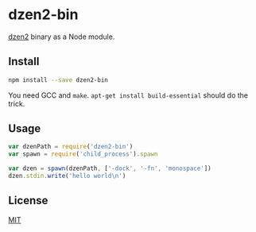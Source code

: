 # dzen2-bin

[dzen2](https://github.com/robm/dzen) binary as a Node module.

## Install

```bash
npm install --save dzen2-bin
```

You need GCC and `make`.
`apt-get install build-essential` should do the trick.

## Usage

```js
var dzenPath = require('dzen2-bin')
var spawn = require('child_process').spawn

var dzen = spawn(dzenPath, ['-dock', '-fn', 'monospace'])
dzen.stdin.write('hello world\n')
```

## License

[MIT](./LICENSE)
